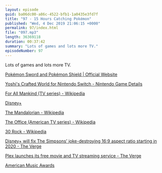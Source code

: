 ```yaml
---
layout: episode
guid: ba06dc00-a86c-4522-bfb1-1a0435e3fd7f
title: "97 - 15 Hours Catching Pokémon"
published: "Wed, 4 Dec 2019 21:06:15 +0000"
permalink: 97/index.html
file: "097.mp3"
length: 36369118
duration: 00:37:42
summary: "Lots of games and lots more TV."
episodeNumber: 97
---
```


Lots of games and lots more TV.

[Pokémon Sword and Pokémon Shield | Official Website](https://swordshield.pokemon.com/en-us/)

[Yoshi's Crafted World for Nintendo Switch - Nintendo Game Details](https://www.nintendo.com/games/detail/yoshis-crafted-world-switch/)

[For All Mankind (TV series) - Wikipedia](https://en.wikipedia.org/wiki/For_All_Mankind_(TV_series))

[Disney+](https://preview.disneyplus.com/uk)

[The Mandalorian - Wikipedia](https://en.wikipedia.org/wiki/The_Mandalorian)

[The Office (American TV series) - Wikipedia](https://en.wikipedia.org/wiki/The_Office_(American_TV_series))

[30 Rock - Wikipedia](https://en.wikipedia.org/wiki/30_Rock)

[Disney+ will fix The Simpsons’ joke-destroying 16:9 aspect ratio starting in 2020 - The Verge](https://www.theverge.com/2019/11/15/20967429/disney-plus-simpsons-feedback-older-episodes-original-aspect-ratio-2020)

[Plex launches its free movie and TV streaming service - The Verge](https://www.theverge.com/2019/12/4/20995123/plex-free-movies-tv-streaming-service-now-available-ads)

[American Music Awards](https://www.theamas.com/)
